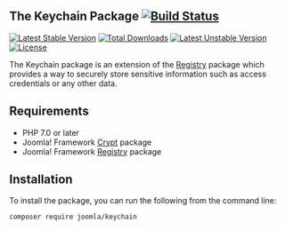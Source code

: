 ## The Keychain Package [![Build Status](https://ci.joomla.org/api/badges/joomla-framework/keychain/status.svg?ref=refs/heads/2.0-dev)](https://ci.joomla.org/joomla-framework/keychain)

[![Latest Stable Version](https://poser.pugx.org/joomla/keychain/v/stable)](https://packagist.org/packages/joomla/keychain)
[![Total Downloads](https://poser.pugx.org/joomla/keychain/downloads)](https://packagist.org/packages/joomla/keychain)
[![Latest Unstable Version](https://poser.pugx.org/joomla/keychain/v/unstable)](https://packagist.org/packages/joomla/keychain)
[![License](https://poser.pugx.org/joomla/keychain/license)](https://packagist.org/packages/joomla/keychain)

The Keychain package is an extension of the [Registry](https://github.com/joomla-framework/registry) package which provides a way to securely store sensitive information such as access credentials or any other data.

## Requirements

* PHP 7.0 or later
* Joomla! Framework [Crypt](https://github.com/joomla-framework/crypt) package
* Joomla! Framework [Registry](https://github.com/joomla-framework/registry) package

## Installation

To install the package, you can run the following from the command line:
           
```sh
composer require joomla/keychain
```
